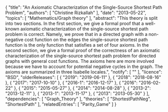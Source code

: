 {
    "title": "An Axiomatic Characterization of the Single-Source Shortest Path Problem",
    "authors": [
        "Christine Rizkallah"
    ],
    "date": "2013-05-22",
    "topics": [
        "Mathematics/Graph theory"
    ],
    "abstract": "This theory is split into two sections. In the first section, we give a formal proof that a well-known axiomatic characterization of the single-source shortest path problem is correct. Namely, we prove that in a directed graph with a non-negative cost function on the edges the single-source shortest path function is the only function that satisfies a set of four axioms. In the second section, we give a formal proof of the correctness of an axiomatic characterization of the single-source shortest path problem for directed graphs with general cost functions. The axioms here are more involved because we have to account for potential negative cycles in the graph. The axioms are summarized in three Isabelle locales.",
    "notify": [
        ""
    ],
    "licence": "BSD",
    "olderReleases": [
        {
            "2019": "2019-06-11"
        },
        {
            "2018": "2018-08-16"
        },
        {
            "2017": "2017-10-10"
        },
        {
            "2016-1": "2016-12-17"
        },
        {
            "2016": "2016-02-22"
        },
        {
            "2015": "2015-05-27"
        },
        {
            "2014": "2014-08-28"
        },
        {
            "2013-2": "2013-12-11"
        },
        {
            "2013-1": "2013-11-17"
        },
        {
            "2013": "2013-05-30"
        }
    ],
    "dependencies": [
        "Graph_Theory"
    ],
    "theories": [
        "ShortestPathNeg",
        "ShortestPath"
    ],
    "relatedEntries": [
        "Parity_Game"
    ]
}